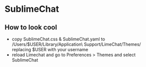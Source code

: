 # SublimeChat

## How to look cool
- copy SublimeChat.css & SublimeChat.yaml to /Users/$USER/Library/Application\ Support/LimeChat/Themes/ replacing $USER with your username
- reload Limechat and go to Preferences > Themes and select SublimeChat